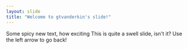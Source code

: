 ```yaml
---
layout: slide
title: "Welcome to gtvanderkin's slide!"
---
```

Some spicy new text, how exciting
This is quite a swell slide, isn't it?
Use the left arrow to go back!